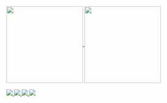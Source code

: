 <a href="https://github.com/anuraghazra/github-readme-stats">
  <img height=200 align="center" src="https://github-readme-stats.vercel.app/api?username=zacharycoulter" />
</a>
<a href="https://github.com/anuraghazra/convoychat">
  <img height=200 align="center" src="https://github-readme-stats.vercel.app/api/top-langs?username=zacharycoulter&layout=compact&langs_count=8&card_width=320" />
</a>
<br/>
<br/>
<a href="https://github.com/zacharycoulter/dotfiles">
  <img src="https://github-readme-stats.vercel.app/api/pin/?username=zacharycoulter&repo=dotfiles" />
</a>
<a href="https://github.com/zacharycoulter/bun-postcss">
  <img src="https://github-readme-stats.vercel.app/api/pin/?username=zacharycoulter&repo=bun-postcss" />
</a>
<a href="https://github.com/zacharycoulter/sanity-plugin-asset-source-getty">
  <img src="https://github-readme-stats.vercel.app/api/pin/?username=zacharycoulter&repo=sanity-plugin-asset-source-getty" />
</a>
<a href="https://github.com/zacharycoulter/strapi-provider-upload-b2">
  <img src="https://github-readme-stats.vercel.app/api/pin/?username=zacharycoulter&repo=strapi-provider-upload-b2" />
</a>
